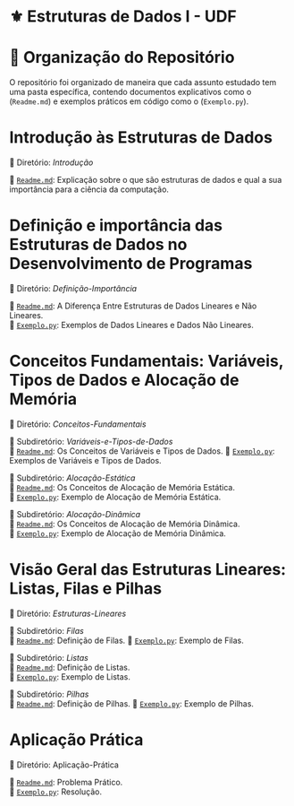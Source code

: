 # ⚜️ Estruturas de Dados I - UDF

# 📂 **Organização do Repositório**  
O repositório foi organizado de maneira que cada assunto estudado tem uma pasta específica, contendo documentos explicativos como o (`Readme.md`)  e exemplos práticos em código como o (`Exemplo.py`).

# **Introdução às Estruturas de Dados**  
📁 Diretório: *Introdução*

📄 [`Readme.md`](Introdução/Readme.md): Explicação sobre o que são estruturas de dados e qual a sua importância para a ciência da computação.

# **Definição e importância das Estruturas de Dados no Desenvolvimento de Programas**  
📁 Diretório: *Definição-Importância*

📄 [`Readme.md`](Definição-Importância/Readme.md): A Diferença Entre Estruturas de Dados Lineares e Não Lineares.  
📄 [`Exemplo.py`](Definição-Importância/Exemplo.py): Exemplos de Dados Lineares e Dados Não Lineares.

# **Conceitos Fundamentais: Variáveis, Tipos de Dados e Alocação de Memória**  
📁 Diretório: *Conceitos-Fundamentais*

📁 Subdiretório: *Variáveis-e-Tipos-de-Dados*  
📄 [`Readme.md`](Conceitos-Fundamentais/Variáveis-e-Tipos-de-Dados/Readme.md): Os Conceitos de Variáveis e Tipos de Dados.
📄 [`Exemplo.py`](Conceitos-Fundamentais/Variáveis-e-Tipos-de-Dados/Exemplo.py): Exemplos de Variáveis e Tipos de Dados.

📁 Subdiretório: *Alocação-Estática*  
📄 [`Readme.md`](Conceitos-Fundamentais/Alocação-Estática/Readme.md): Os Conceitos de Alocação de Memória Estática.  
📄 [`Exemplo.py`](Conceitos-Fundamentais/Alocação-Estática/Exemplo.py): Exemplo de Alocação de Memória Estática.

📁 Subdiretório: *Alocação-Dinâmica*  
📄 [`Readme.md`](Conceitos-Fundamentais/Alocação-Dinâmica/Readme.md): Os Conceitos de Alocação de Memória Dinâmica.  
📄 [`Exemplo.py`](Conceitos-Fundamentais/Alocação-Dinâmica/Exemplo.py): Exemplo de Alocação de Memória Dinâmica.

# **Visão Geral das Estruturas Lineares: Listas, Filas e Pilhas**  
📁 Diretório: *Estruturas-Lineares*  

📁 Subdiretório: *Filas*  
📄 [`Readme.md`](Estruturas-Lineares/Filas/Readme.md): Definição de Filas. 
📄 [`Exemplo.py`](Estruturas-Lineares/Filas/Exemplo.py): Exemplo de Filas. 

📁 Subdiretório: *Listas*  
📄 [`Readme.md`](Estruturas-Lineares/Listas/Readme.md): Definição de Listas.  
📄 [`Exemplo.py`](Estruturas-Lineares/Listas/Exemplo.py): Exemplo de Listas.

📁 Subdiretório: *Pilhas*  
📄 [`Readme.md`](Estruturas-Lineares/Pilhas/Readme.md): Definição de Pilhas. 
📄 [`Exemplo.py`](Estruturas-Lineares/Pilhas/Exemplo.py): Exemplo de Pilhas.

# **Aplicação Prática**  
📁 Diretório: Aplicação-Prática  

📄 [`Readme.md`](Aplicação-Prática/Readme.md): Problema Prático.  
📄 [`Exemplo.py`](Aplicação-Prática/Exemplo.py): Resolução.
